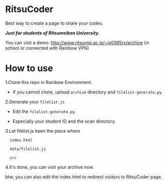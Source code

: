 # RitsuCoder
Best way to create a page to share your codes.

***Just for students of Ritsumeikan University.***

You can visit a demo: http://www.ritsumei.ac.jp/~is0385rx/archive (in school or connected with Rainbow VPN)
# How to use
1.Clone this repo in Rainbow Environment.

  * If you cannot clone, upload ```archive``` directory and ```filelist-generate.py```.
  
2.Generate your ```filelist.js```

  * Edit the ```filelist-generate.py```.
  
  * Especially your student ID and the scan directory.
  
3.Let filelist.js been the place where

      index.html

      data/filelist.js

      src

4.It's done, you can visit your archive now.

btw, you can also edit the index.html to redirect visitors to RitsuCoder page.


